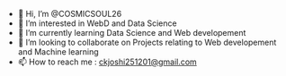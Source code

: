 - 👋 Hi, I’m @COSMICSOUL26
- 👀 I’m interested in WebD and Data Science
- 🌱 I’m currently learning Data Science and Web developement
- 💞️ I’m looking to collaborate on Projects relating to Web developement and Machine learning
- 📫 How to reach me : ckjoshi251201@gmail.com

<!---
COSMICSOUL26/COSMICSOUL26 is a ✨ special ✨ repository because its `README.md` (this file) appears on your GitHub profile.
You can click the Preview link to take a look at your changes.
--->
